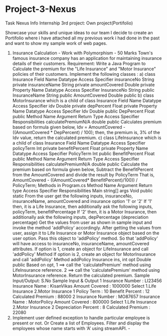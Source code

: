 # Project-3-Nexus
Task Nexus Info Internship 3rd project: Own project(Portifolio)


Showcase your skills and unique ideas to our team I decide to create an Portifolio where i have attached all my previous work i had done in the past and want to show my sample work of web pages.


1. Insurance Calculation - Work with Polymorphism - 50 Marks
Town's famous insurance company has an application for maintaining insurance details of their
customers.
Requirement:
Write a Java Program to Calculate the premium for the "Life Insurance" and "Motor Insurance"
policies of their customers.
Implement the following classes :
a) class Insurance
Field Name Datatype Access Specifier
insuranceNo String private
insuranceName String private
amountCovered Double private
Property Name Datatype Access Specifier
InsuranceNo String public
InsuranceName String public
AmountCovered Double public
b) class MotorInsurance which is a child of class Insurance
Field Name Datatype Access Specifier
idv Double private
depPercent Float private
Property Name Datatype Access Specifier
Idv Double public
DepPercent Float public
Method Name Argument Return
Type
Access
Specifier
Responsibilities
calculatePremiumN/A double public Calculates premium based on
formula given below,
Idv = AmountCovered -
((AmountCovered * DepPercent) /
100);
then, the premium is,
3% of the Idv value, return the
calculated premium.
c) class LifeInsurance which is a child of class Insurance
Field Name Datatype Access Specifier
policyTerm Int private
benefitPercent Float private
Property Name Datatype Access Specifier
PolicyTerm Int public
BenefitPercent Float public
Method Name Argument Return
Type
Access
Specifier
Responsibilities
calculatePremiumN/A double public Calculate the premium based on
formula given below,
Subtract the BenefitPercent from the
AmountCovered and divide the result
by PolicyTerm
That is,
AmountCovered -
((AmountCovered*
BenefitPercent)/100)) /
PolicyTerm;
Methods in Program.cs
Method
Name Argument Return
type
Access
Specifier Responsibilities
Main string[] args Void public static From the user get the following inputs,
insuranceNo, insuranceName,
amountCovered and insurance option '1'
or '2'
If '1' then, it is a Life Insurance, then
additionally ask the following inputs,
policyTerm, benefitPercentage
If '2' then, it is a Motor Insurance, then
additionally ask the following inputs,
depPercentage (depreciation
percentage)
Get the values from user as shown in
sample input and invoke the method
'addPolicy' accordingly.
After getting the values from user, assign
it to Life Insurance or Motor Insurance
object based on the user option. Pass this
object to 'addPolicy' method. So that
'addPolicy' will have access to
insuranceNo, insuranceName,
amountCovered attributes.
If option is 1, create an object for
LifeInsurance and call 'addPolicy'
Method
If option is 2, create an object for
MotorInsurance and call 'addPolicy'
Method
addPolicy Insurance ins,
int opt
Double public Based on opt,
1 ==> call
the 'calculatePremium' method
using LifeInsurance reference.
2 ==> call
the 'calculatePremium' method
using MotorInsurance reference.
Return the calculated premium.
Sample Input/Output:
S.No Sample Input & Output
1
Insurance Number : LI23456
Insurance Name : KisanVikas
Amount Covered : 1000000
Select
1.Life Insurance
2.Motor Insurance
1
Policy Term : 10
Benefit Percent : 12
Calculated Premium : 88000
2
Insurance Number : MO87657
Insurance Name : MotorPolicy
Amount Covered : 800000
Select
1.Life Insurance
2.Motor Insurance
2
Depreciation Percent : 8
Calculated Premium : 22080
2. Implement user defined exception to handle particular employee is present or not. 
Or
Create a list of Employees. Filter and display the employees whose name starts with ‘A’ using 
streamAPI. - 
